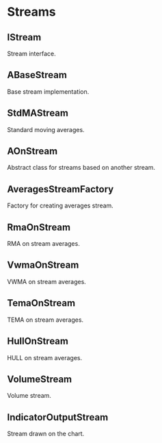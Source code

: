 # Streams

## IStream

Stream interface.

## ABaseStream

Base stream implementation.

## StdMAStream

Standard moving averages.

## AOnStream

Abstract class for streams based on another stream.

## AveragesStreamFactory

Factory for creating averages stream.

## RmaOnStream

RMA on stream averages.

## VwmaOnStream

VWMA on stream averages.

## TemaOnStream

TEMA on stream averages.

## HullOnStream

HULL on stream averages.

## VolumeStream

Volume stream.

## IndicatorOutputStream

Stream drawn on the chart.